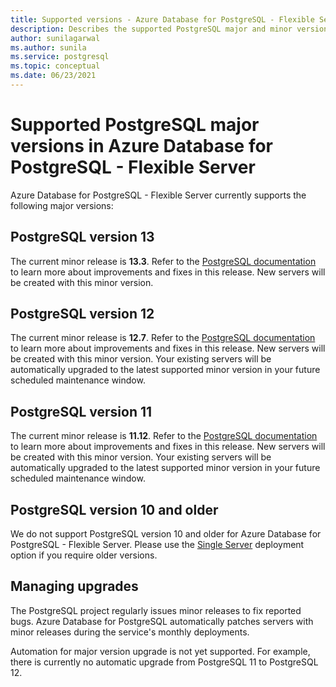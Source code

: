 ```yaml
---
title: Supported versions - Azure Database for PostgreSQL - Flexible Server
description: Describes the supported PostgreSQL major and minor versions in Azure Database for PostgreSQL - Flexible Server.
author: sunilagarwal
ms.author: sunila
ms.service: postgresql
ms.topic: conceptual
ms.date: 06/23/2021
---
```


# Supported PostgreSQL major versions in Azure Database for PostgreSQL - Flexible Server



Azure Database for PostgreSQL - Flexible Server currently supports the following major versions:

## PostgreSQL version 13

The current minor release is **13.3**. Refer to the [PostgreSQL documentation](https://www.postgresql.org/docs/13/static/release-13-3.html) to learn more about improvements and fixes in this release. New servers will be created with this minor version. 

## PostgreSQL version 12

The current minor release is **12.7**. Refer to the [PostgreSQL documentation](https://www.postgresql.org/docs/12/static/release-12-7.html) to learn more about improvements and fixes in this release. New servers will be created with this minor version. Your existing servers will be automatically upgraded to the latest supported minor version in your future scheduled maintenance window.

## PostgreSQL version 11

The current minor release is **11.12**. Refer to the [PostgreSQL documentation](https://www.postgresql.org/docs/11/static/release-11-12.html) to learn more about improvements and fixes in this release. New servers will be created with this minor version. Your existing servers will be automatically upgraded to the latest supported minor version in your future scheduled maintenance window.

## PostgreSQL version 10 and older

We do not support PostgreSQL version 10 and older for Azure Database for PostgreSQL - Flexible Server. Please use the [Single Server](../concepts-supported-versions.md) deployment option if you require older versions.

## Managing upgrades

The PostgreSQL project regularly issues minor releases to fix reported bugs. Azure Database for PostgreSQL automatically patches servers with minor releases during the service's monthly deployments.

Automation for major version upgrade is not yet supported. For example, there is currently no automatic upgrade from PostgreSQL 11 to PostgreSQL 12.<!-- To upgrade to the next major version, create a [database dump and restore](howto-migrate-using-dump-and-restore.md) to a server that was created with the new engine version.-->

<!--
## Next steps

For information on supported PostgreSQL extensions, see [the extensions document](concepts-extensions.md).
-->